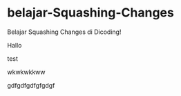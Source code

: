 # belajar-Squashing-Changes
Belajar Squashing Changes di Dicoding!

Hallo

test

wkwkwkkww

gdfgdfgdfgfgdgf
